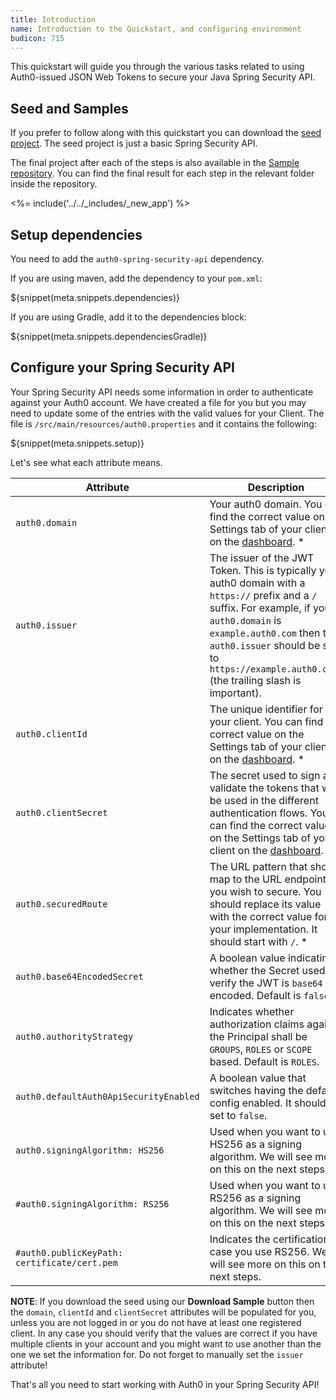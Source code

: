 ```yaml
---
title: Introduction
name: Introduction to the Quickstart, and configuring environment
budicon: 715
---
```


This quickstart will guide you through the various tasks related to using Auth0-issued JSON Web Tokens to secure your Java Spring Security API.


## Seed and Samples

If you prefer to follow along with this quickstart you can download the [seed project](https://github.com/auth0-samples/auth0-spring-security-api-sample/tree/master/00-Starter-Seed). The seed project is just a basic Spring Security API.

The final project after each of the steps is also available in the [Sample repository](https://github.com/auth0-samples/auth0-spring-security-api-sample). You can find the final result for each step in the relevant folder inside the repository.

<%= include('../../_includes/_new_app') %>

## Setup dependencies

You need to add the `auth0-spring-security-api` dependency.

If you are using maven, add the dependency to your `pom.xml`:

${snippet(meta.snippets.dependencies)}

If you are using Gradle, add it to the dependencies block:

${snippet(meta.snippets.dependenciesGradle)}

## Configure your Spring Security API

Your Spring Security API needs some information in order to authenticate against your Auth0 account. We have created a file for you but you may need to update some of the entries with the valid values for your Client. The file is `/src/main/resources/auth0.properties` and it contains the following:

${snippet(meta.snippets.setup)}

Let's see what each attribute means.

| Attribute | Description|
| --- | --- |
| `auth0.domain` | Your auth0 domain. You can find the correct value on the Settings tab of your client on the [dashboard](${manage_url}/#/applications). * |
| `auth0.issuer` | The issuer of the JWT Token. This is typically your auth0 domain with a `https://` prefix and a `/` suffix. For example, if your `auth0.domain` is `example.auth0.com` then the `auth0.issuer` should be set to `https://example.auth0.com/` (the trailing slash is important). |
| `auth0.clientId` | The unique identifier for your client. You can find the correct value on the Settings tab of your client on the [dashboard](${manage_url}/#/applications). * |
| `auth0.clientSecret` | The secret used to sign and validate the tokens that will be used in the different authentication flows. You can find the correct value on the Settings tab of your client on the [dashboard](${manage_url}/#/applications). * |
| `auth0.securedRoute` | The URL pattern that should map to the URL endpoint you wish to secure. You should replace its value with the correct value for your implementation. It should start with `/`. * |
| `auth0.base64EncodedSecret` | A boolean value indicating whether the Secret used to verify the JWT is `base64` encoded. Default is `false`. |
| `auth0.authorityStrategy` | Indicates whether authorization claims against the Principal shall be `GROUPS`, `ROLES` or `SCOPE` based. Default is `ROLES`. |
| `auth0.defaultAuth0ApiSecurityEnabled` | A boolean value that switches having the default config enabled. It should be set to `false`. |
| `auth0.signingAlgorithm: HS256` | Used when you want to use HS256 as a signing algorithm. We will see more on this on the next steps. |
| `#auth0.signingAlgorithm: RS256` | Used when you want to use RS256 as a signing algorithm. We will see more on this on the next steps. |
| `#auth0.publicKeyPath: certificate/cert.pem` | Indicates the certification in case you use RS256. We will see more on this on the next steps. |

**NOTE**: If you download the seed using our **Download Sample** button then the `domain`, `clientId` and `clientSecret` attributes will be populated for you, unless you are not logged in or you do not have at least one registered client. In any case you should verify that the values are correct if you have multiple clients in your account and you might want to use another than the one we set the information for. Do not forget to manually set the `issuer` attribute!


That's all you need to start working with Auth0 in your Spring Security API!
